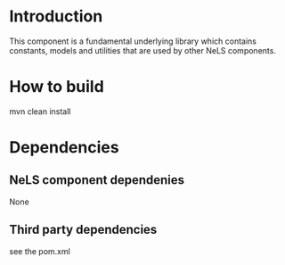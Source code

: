  
Introduction
===
This component is a fundamental underlying library which contains constants, models and utilities that are used by other NeLS components.

How to build
===

mvn clean install

Dependencies
===

## NeLS component dependenies
None
## Third party dependencies

see the pom.xml